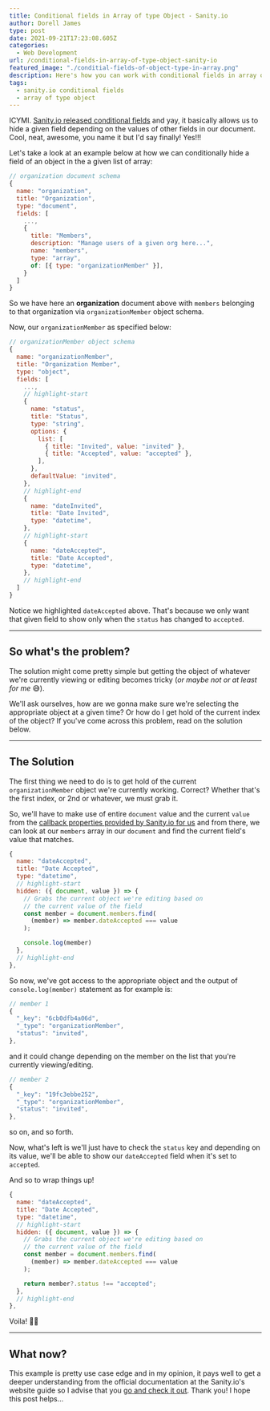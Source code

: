 ```yaml
---
title: Conditional fields in Array of type Object - Sanity.io
author: Dorell James
type: post
date: 2021-09-21T17:23:08.605Z
categories:
  - Web Development
url: /conditional-fields-in-array-of-type-object-sanity-io
featured_image: "./conditial-fields-of-object-type-in-array.png"
description: Here's how you can work with conditional fields in array of type object - Sanity.io.
tags:
  - sanity.io conditional fields
  - array of type object
---
```


ICYMI. [Sanity.io released conditional fields](https://www.sanity.io/docs/conditional-fields) and yay, it basically allows us to hide a given field depending on the values of other fields in our document. Cool, neat, awesome, you name it but I'd say finally! Yes!!!

Let's take a look at an example below at how we can conditionally hide a field of an object in the a given list of array:

```javascript
// organization document schema
{
  name: "organization",
  title: "Organization",
  type: "document",
  fields: [
    ...,
    {
      title: "Members",
      description: "Manage users of a given org here...",
      name: "members",
      type: "array",
      of: [{ type: "organizationMember" }],
    }
  ]
}
```

So we have here an **organization** document above with `members` belonging to that organization via `organizationMember` object schema.

Now, our `organizationMember` as specified below:

```javascript
// organizationMember object schema
{
  name: "organizationMember",
  title: "Organization Member",
  type: "object",
  fields: [
    ...,
    // highlight-start
    {
      name: "status",
      title: "Status",
      type: "string",
      options: {
        list: [
          { title: "Invited", value: "invited" },
          { title: "Accepted", value: "accepted" },
        ],
      },
      defaultValue: "invited",
    },
    // highlight-end
    {
      name: "dateInvited",
      title: "Date Invited",
      type: "datetime",
    },
    // highlight-start
    {
      name: "dateAccepted",
      title: "Date Accepted",
      type: "datetime",
    },
    // highlight-end
  ]
}
```

Notice we highlighted `dateAccepted` above. That's because we only want that given field to show only when the `status` has changed to `accepted`.

---

## So what's the problem?

The solution might come pretty simple but getting the object of whatever we're currently viewing or editing becomes tricky (_or maybe not or at least for me_ 😅).

We'll ask ourselves, how are we gonna make sure we're selecting the appropriate object at a given time? Or how do I get hold of the current index of the object? If you've come across this problem, read on the solution below.

---

## The Solution

The first thing we need to do is to get hold of the current `organizationMember` object we're currently working. Correct? Whether that's the first index, or 2nd or whatever, we must grab it.

So, we'll have to make use of entire `document` value and the current `value` from the [callback properties provided by Sanity.io for us](https://www.sanity.io/docs/conditional-fields#1e047d31a599) and from there, we can look at our `members` array in our `document` and find the current field's value that matches.

```javascript
{
  name: "dateAccepted",
  title: "Date Accepted",
  type: "datetime",
  // highlight-start
  hidden: ({ document, value }) => {
    // Grabs the current object we're editing based on
    // the current value of the field
    const member = document.members.find(
      (member) => member.dateAccepted === value
    );

    console.log(member)
  },
  // highlight-end
},
```

So now, we've got access to the appropriate object and the output of `console.log(member)` statement as for example is:

```javascript
// member 1
{
  "_key": "6cb0dfb4a06d",
  "_type": "organizationMember",
  "status": "invited",
},
```

and it could change depending on the member on the list that you're currently viewing/editing.

```javascript
// member 2
{
  "_key": "19fc3ebbe252",
  "_type": "organizationMember",
  "status": "invited",
},
```

so on, and so forth.

Now, what's left is we'll just have to check the `status` key and depending on its value, we'll be able to show our `dateAccepted` field when it's set to `accepted`.

And so to wrap things up!

```javascript
{
  name: "dateAccepted",
  title: "Date Accepted",
  type: "datetime",
  // highlight-start
  hidden: ({ document, value }) => {
    // Grabs the current object we're editing based on
    // the current value of the field
    const member = document.members.find(
      (member) => member.dateAccepted === value
    );

    return member?.status !== "accepted";
  },
  // highlight-end
},
```

Voila! 💪😊

---

## What now?

This example is pretty use case edge and in my opinion, it pays well to get a deeper understanding from the official documentation at the Sanity.io's website guide so I advise that you [go and check it out](https://www.sanity.io/docs/conditional-fields). Thank you! I hope this post helps...
